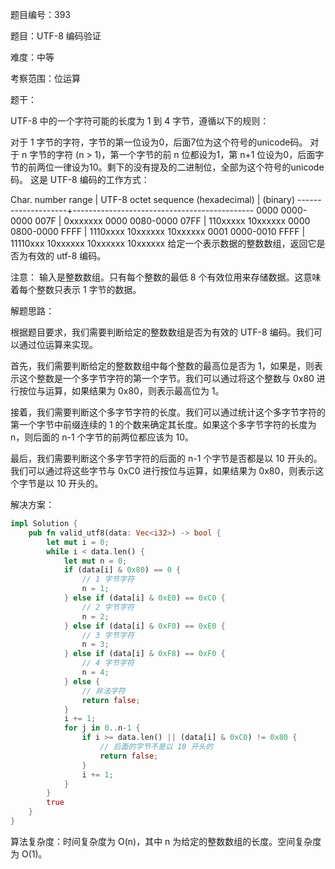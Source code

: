 题目编号：393

题目：UTF-8 编码验证

难度：中等

考察范围：位运算

题干：

UTF-8 中的一个字符可能的长度为 1 到 4 字节，遵循以下的规则：

对于 1 字节的字符，字节的第一位设为0，后面7位为这个符号的unicode码。
对于 n 字节的字符 (n > 1)，第一个字节的前 n 位都设为1，第 n+1 位设为0，后面字节的前两位一律设为10。剩下的没有提及的二进制位，全部为这个符号的unicode码。
这是 UTF-8 编码的工作方式：

   Char. number range  |        UTF-8 octet sequence
      (hexadecimal)    |              (binary)
   --------------------+---------------------------------------------
   0000 0000-0000 007F | 0xxxxxxx
   0000 0080-0000 07FF | 110xxxxx 10xxxxxx
   0000 0800-0000 FFFF | 1110xxxx 10xxxxxx 10xxxxxx
   0001 0000-0010 FFFF | 11110xxx 10xxxxxx 10xxxxxx 10xxxxxx
给定一个表示数据的整数数组，返回它是否为有效的 utf-8 编码。

注意：
输入是整数数组。只有每个整数的最低 8 个有效位用来存储数据。这意味着每个整数只表示 1 字节的数据。

解题思路：

根据题目要求，我们需要判断给定的整数数组是否为有效的 UTF-8 编码。我们可以通过位运算来实现。

首先，我们需要判断给定的整数数组中每个整数的最高位是否为 1，如果是，则表示这个整数是一个多字节字符的第一个字节。我们可以通过将这个整数与 0x80 进行按位与运算，如果结果为 0x80，则表示最高位为 1。

接着，我们需要判断这个多字节字符的长度。我们可以通过统计这个多字节字符的第一个字节中前缀连续的 1 的个数来确定其长度。如果这个多字节字符的长度为 n，则后面的 n-1 个字节的前两位都应该为 10。

最后，我们需要判断这个多字节字符的后面的 n-1 个字节是否都是以 10 开头的。我们可以通过将这些字节与 0xC0 进行按位与运算，如果结果为 0x80，则表示这个字节是以 10 开头的。

解决方案：

```rust
impl Solution {
    pub fn valid_utf8(data: Vec<i32>) -> bool {
        let mut i = 0;
        while i < data.len() {
            let mut n = 0;
            if (data[i] & 0x80) == 0 {
                // 1 字节字符
                n = 1;
            } else if (data[i] & 0xE0) == 0xC0 {
                // 2 字节字符
                n = 2;
            } else if (data[i] & 0xF0) == 0xE0 {
                // 3 字节字符
                n = 3;
            } else if (data[i] & 0xF8) == 0xF0 {
                // 4 字节字符
                n = 4;
            } else {
                // 非法字符
                return false;
            }
            i += 1;
            for j in 0..n-1 {
                if i >= data.len() || (data[i] & 0xC0) != 0x80 {
                    // 后面的字节不是以 10 开头的
                    return false;
                }
                i += 1;
            }
        }
        true
    }
}
```

算法复杂度：时间复杂度为 O(n)，其中 n 为给定的整数数组的长度。空间复杂度为 O(1)。